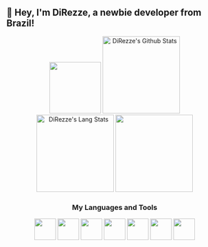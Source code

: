 ## 👋 Hey, I'm DiRezze, a newbie developer from Brazil!


<div align="center">
  <div>
    <img height="120" src="https://media.giphy.com/media/6KirhLJyR7oMcwgJQk/giphy.gif?cid=ecf05e47ee2stg3j2zbig32o4poodpesxw4904m0qwstgxej&ep=v1_stickers_related&rid=giphy.gif&ct=s" />
    <img height="180em" src="https://github-readme-stats.vercel.app/api?username=DiRezze&theme=nord&show_icons=true&count_private=true&hide_border=true&title_color=1795cc&icon_color=1795cc&text_color=c9d1d9&bg_color=0d1117" alt="DiRezze's Github Stats"/>
  </div>
  <div>
    <img height="180em" src="https://github-readme-stats.vercel.app/api/top-langs/?username=DiRezze&theme=nord&show_icons=false&count_private=true&hide_border=true&title_color=1795cc&icon_color=1795cc&text_color=c9d1d9&bg_color=0d1117&show_icons=true&layout=compact" alt="DiRezze's Lang Stats" />
    <img src="https://i.imgflip.com/9wm6h8.gif" height="180" />
  </div>
 
</div>

<div align="center">

###

  
### My Languages and Tools


<div align="center" style="display:inline_block;">
  <img height="50em" width="50em" src="https://cdn.jsdelivr.net/gh/devicons/devicon@latest/icons/typescript/typescript-original.svg" />
  <img height="50em" width="50em" src="https://cdn.jsdelivr.net/gh/devicons/devicon@latest/icons/cplusplus/cplusplus-original.svg" />
  <img height="50em" width="50em" src="https://cdn.jsdelivr.net/gh/devicons/devicon@latest/icons/dot-net/dot-net-plain.svg" />
  <img height="50em" width="50em" src="https://cdn.jsdelivr.net/gh/devicons/devicon@latest/icons/react/react-original.svg" />
  <img height="50em" width="50em" src="https://cdn.jsdelivr.net/gh/devicons/devicon@latest/icons/tailwindcss/tailwindcss-original.svg" />
  <img height="50em" width="50em" src="https://cdn.jsdelivr.net/gh/devicons/devicon@latest/icons/flutter/flutter-original.svg" />
  <img height="50em" width="50em" src="https://cdn.jsdelivr.net/gh/devicons/devicon@latest/icons/php/php-original.svg" />

</div>

</div>
